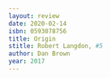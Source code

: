 ```yaml
---
layout: review
date: 2020-02-14
isbn: 0593078756
title: Origin 
stitle: Robert Langdon, #5
author: Dan Brown
year: 2017
---
```

